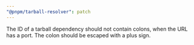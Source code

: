 ```yaml
---
"@pnpm/tarball-resolver": patch
---
```


The ID of a tarball dependency should not contain colons, when the URL has a port. The colon should be escaped with a plus sign.
